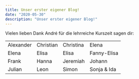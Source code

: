 ```yaml
---
title: Unser erster eigener Blog!
date: "2020-05-30"
description: "Unser erster eigener Blog!"
---
```


Vielen lieben Dank André für die lehrreiche Kurszeit sagen dir:

<table border="0">
 <tr>
    <td>Alexander</td>
    <td>Christian</td>
    <td>Christina</td>
    <td>Elena</td>
 </tr>
 <tr>
    <td>Elena</td>
    <td>Elisa</td>
    <td>Elisa</td>
    <td>Fanny-Elisa</td>
</tr>
 <tr>
    <td>Frank</td>
    <td>Hanna</td>
    <td>Jeremiah</td>
    <td>Johann</td>
</tr>
 <tr>
    <td>Julian</td>
    <td>Leon</td>
    <td>Simon</td>
    <td>Sonja & Ida</td>
</tr>

</table>
